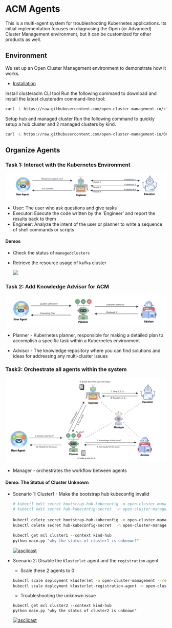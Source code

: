 # ACM Agents

This is a multi-agent system for troubleshooting Kubernetes applications. Its initial implementation focuses on diagnosing the Open (or Advanced) Cluster Management environment, but it can be customized for other products as well.

## Environment

We set up an Open Cluster Management environment to demonstrate how it works.

- [Installation](https://open-cluster-management.io/docs/getting-started/quick-start/)

Install clusteradm CLI tool
Run the following command to download and install the latest clusteradm command-line tool:

```bash
curl -L https://raw.githubusercontent.com/open-cluster-management-io/clusteradm/main/install.sh | bash
```

Setup hub and managed cluster
Run the following command to quickly setup a hub cluster and 2 managed clusters by kind.

```bash
curl -L https://raw.githubusercontent.com/open-cluster-management-io/OCM/main/solutions/s
```

## Organize Agents

### Task 1: Interact with the Kubernetes Environment

![agent1](./images/agent1.png)

- User: The user who ask questions and give tasks
- Executor: Execute the code written by the 'Engineer' and report the results back to them
- Engineer: Analyze the intent of the user or planner to write a sequence of shell commands or scripts

#### Demos

- Check the status of `managedclusters`

- Retrieve the resource usage of `kafka` cluster

  <div style="display: flex; gap: 5px;">
    <a href="https://asciinema.org/a/677362" target="_blank">
      <img src="https://asciinema.org/a/677362.svg" style="width: 80%; height: auto;" />
    </a>
  </div>

### Task 2: Add Knowledge Advisor for ACM

![agent2](./images/agent2.png)

- Planner - Kubernetes planner, responsible for making a detailed plan to accomplish a specific task within a Kubernetes environment

- Advisor - The knowledge repository where you can find solutions and ideas for addressing any multi-cluster issues

### Task3: Orchestrate all agents within the system

![agent3](./images/agent3.png)

- Manager - orchestrates the workflow between agents

#### Demo: The Status of Cluster Unknown

- Scenario 1: Cluster1 - Make the bootstrap hub kubeconfig invalid

  ```bash
  # kubectl edit secret bootstrap-hub-kubeconfig -n open-cluster-management-agent --context kind-cluster1
  # kubectl edit secret hub-kubeconfig-secret  -n open-cluster-management-agent --context kind-cluster1

  kubectl delete secret bootstrap-hub-kubeconfig -n open-cluster-management-agent --context kind-cluster1
  kubectl delete secret hub-kubeconfig-secret  -n open-cluster-management-agent --context kind-cluster1
  ```

  ```python
  kubectl get mcl cluster1 --context kind-hub
  python main.py "why the status of cluster1 is unknown?"
  ```

  [![asciicast](https://asciinema.org/a/674162.svg)](https://asciinema.org/a/674162)


- Scenario 2: Disable the `Klusterlet` agent and the `registration` agent

  - Scale these 2 agents to 0

  ```bash
  kubectl scale deployment klusterlet -n open-cluster-management --replicas=0 --context kind-cluster2
  kubectl scale deployment klusterlet-registration-agent -n open-cluster-management-agent --replicas=0 --context kind-cluster2
  ```

  - Troubleshooting the unknown issue

  ```shell
  kubectl get mcl cluster2 --context kind-hub
  python main.py "why the status of cluster2 is unknown"
  ```

  [![asciicast](https://asciinema.org/a/674155.svg)](https://asciinema.org/a/674155)
